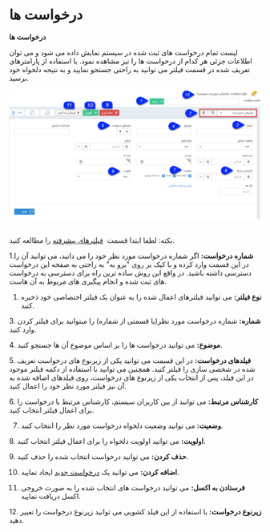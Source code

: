 # درخواست ها    

**درخواست ها**

لیست تمام درخواست های ثبت شده در سیستم نمایش داده می شود و می توان اطلاعات جزئی هر کدام از درخواست ها را نیز مشاهده نمود. با استفاده از پارامترهای تعریف شده در قسمت فیلتر می توانید به راحتی جستجو نمایید و به نتیجه دلخواه خود برسید.

![](TicketsList.jpg) 

نکته: لطفا ابتدا قسمت  [فیلترهای پیشرفته](../PayamGostarSyncBank/JobsForFirst/Background/AdvancedFilters.md) را مطالعه کنید.

1.**شماره درخواست:** اگر شماره درخواست مورد نظر خود را می دانید، می توانید آن را در این قسمت وارد کرده و با کیک بر روی "برو به" به راحتی به صفحه این درخواست دسترسی داشته باشید. در واقع این روش ساده ترین راه برای دسترسی به درخواست های ثبت شده و انجام پیگیری های مربوط به آن هاست.

1. **نوع فیلتر:** می توانید فیلترهای اعمال شده را به عنوان یک فیلتر اختصاصی خود ذخیره کنید.

3\. **شماره:** شماره درخواست مورد نظر(یا قسمتی از شماره) را میتوانید برای فیلتر کردن وارد کنید.

4\. **موضوع:** می توانید درخواست ها را بر اساس موضوع آن ها جستجو کنید.

5\. **فیلدهای درخواست:** در این قسمت می توانید یکی از زیرنوع های درخواست تعریف شده در شخصی سازی را فیلتر کنید. همچنین می توانید با استفاده از دکمه فیلتر موجود در این فیلد، پس از انتخاب یکی از زیرنوع های درخواست، روی فیلدهای اضافه شده به آن نیز فیلتر مورد نظر خود را اعمال کنید.

6\. **کارشناس مرتبط:** می توانید از بین کاربران سیستم، کارشناس مرتبط با درخواست را برای اعمال فیلتر انتخاب کنید.

7. **وضعیت:** می توانید وضعیت دلخواه درخواست مورد نظر را انتخاب کنید.

8\. **اولویت:** می توانید اولویت دلخواه را برای اعمال فیلتر انتخاب کنید.

9\. **حذف کردن:** می توانید درخواست انتخاب شده را حذف کنید.

10. **اضافه کردن:** می توانید یک [درخواست جدید](../PayamGostarSyncBank/JobsForFirst/Request/Newrequest.md) ایجاد نمایید.

11. **فرستادن به اکسل:** می توانید درخواست های انتخاب شده را به صورت خروجی اکسل دریافت نمایید.

12\. **زیرنوع درخواست:** با استفاده از این فیلد کشویی می توانید زیرنوع درخواست را تغییر دهید.